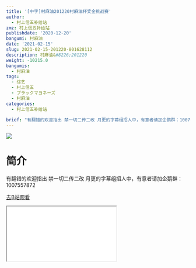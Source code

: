 ```yaml
---
title: '[中字]村麻油201220村麻油杯奖金挑战赛'
author:
  - 村上信五补给站
zmz: 村上信五补给站
publishdate: '2020-12-20'
bangumi: 村麻油
date: '2021-02-15'
slug: 2021-02-15-201220-801628112
description: 村麻油&#8226;201220
weight: -10215.0
bangumis:
  - 村麻油
tags:
  - 综艺
  - 村上信五
  - ブラックマヨネーズ
  - 村麻油
categories:
  - 村上信五补给站

brief: "有翻错的欢迎指出 禁一切二传二改 月更的字幕组招人中，有意者请加企鹅群：1007557872"
---
```

![](https://raw.githubusercontent.com/tcgriffith/owaraisite/master/static/tmpimg/b92c01bb65a9fb191025a45ad1dae6d3ae99ade0.jpg.480.jpg)
# 简介  
有翻错的欢迎指出
禁一切二传二改
月更的字幕组招人中，有意者请加企鹅群：1007557872  

[去B站观看](https://www.bilibili.com/video/av801628112/)
<div class ="resp-container"><iframe class="testiframe" src="//player.bilibili.com/player.html?aid=801628112"", scrolling="no", allowfullscreen="true" > </iframe></div> 
